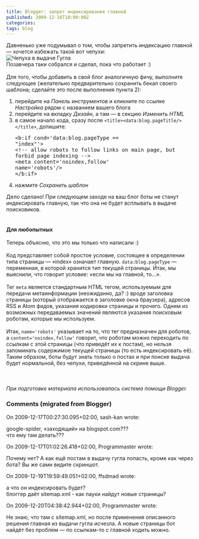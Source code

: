 ```yaml
---
title: Blogger: запрет индексирования главной
published: 2009-12-16T18:00:00Z
categories: 
tags: blog
---
```


Давненько уже подумывал о том, чтобы запретить индексацию главной — хочется избежать такой вот чепухи:<br /><img src="http://lh5.ggpht.com/_Nb6QYFUvBjY/Syfmvj-zT6I/AAAAAAAAAG4/lfihi2HXdRc/s800/crap.png" alt="Чепуха в выдаче Гугла" style="text-align: center; border: 0pt none" /><br />Позавчера таки собрался и сделал, пока что работает :)<a name='more'></a><br /><br />Для того, чтобы добавить в свой блог аналогичную фичу, выполните следующее (желательно предварительно сохранить бекап своего шаблона; сделайте это после выполнения пункта 2):<ol><li>перейдите на <i>Панель инструментов</i> и кликните по ссылке <i>Настройка</i> рядом с названием вашего блога</li><li>перейдите на вкладку <i>Дизайн</i>, а там — в секцию <i>Изменить HTML</i></li><li>в самое начало кода, сразу после <code>&lt;title&gt;&lt;data:blog.pageTitle/&gt;&lt;/title&gt;</code>, допишите:<pre class="code">&lt;b:if cond='data:blog.pageType == &quot;index&quot;'&gt;<br />&lt;!-- allow robots to follow links on main page, but forbid page indexing --&gt;<br />&lt;meta content='noindex,follow' name='robots'/&gt;<br />&lt;/b:if&gt;</pre></li><li>нажмите <i>Сохранить шаблон</i></li></ol>Дело сделано! При следующем заходе на ваш блог боты не станут индексировать главную, так что она не будет всплывать в выдаче поисковиков.<br /><br /><h4>Для любопытных</h4>Теперь объясню, что это мы только что написали :)<br /><br />Код представляет собой простое условие, состоящее в определении типа страницы — «index» означает главную. <code>data:blog.pageType</code> — переменная, в которой хранится тип текущей страницы. Итак, мы выяснили, что говорит условие: «если мы на главной, то…».<br /><br />Тег <code>meta</code> является стандартным HTML тегом, используемым для передачи метаинформации (неожиданно, да? :) вроде заголовка страницы (который отображается в заголовке окна браузера), адресов RSS и Atom фидов, указания кодировки страницы и прочего. Одним из возможных передаваемых значений являются указания поисковым роботам, которые мы используем.<br /><br />Итак, <code>name='robots'</code> указывает на то, что тег предназначен для роботов, а <code>content='noindex,follow'</code> говорит, что роботам можно переходить по ссылкам с этой страницы (что приведёт их к постам), но нельзя запоминать содержимое текущей страницы (то есть индексировать её). Таким образом, боты будут знать только о постах и при поиске выдача будет нормальной, без чепухи, приведённой на скрине выше.<br /><br /><br /><br /><i>При подготовке материала использовалась система помощи Blogger.</i>

<h3 id='hakyll-convert-comments-title'>Comments (migrated from Blogger)</h3>
<div class='hakyll-convert-comment'>
<p class='hakyll-convert-comment-date'>On 2009-12-17T00:27:30.095+02:00, sash-kan wrote:</p>
<p class='hakyll-convert-comment-body'>
google-spider, «заходящий» на blogspot.com???<br />что ему там делать???
</p>
</div>

<div class='hakyll-convert-comment'>
<p class='hakyll-convert-comment-date'>On 2009-12-17T01:02:26.418+02:00, Programmaster wrote:</p>
<p class='hakyll-convert-comment-body'>
Почему нет? А как ещё постам в выдачу гугла попасть, кроме как через бота? Вы же сами видите скриншот.
</p>
</div>

<div class='hakyll-convert-comment'>
<p class='hakyll-convert-comment-date'>On 2009-12-19T19:59:49.051+02:00, ffsdmad wrote:</p>
<p class='hakyll-convert-comment-body'>
а что он индексировать будет?<br />блоггер даёт sitemap.xml - как пауки найдут новые страницы?
</p>
</div>

<div class='hakyll-convert-comment'>
<p class='hakyll-convert-comment-date'>On 2009-12-20T04:38:42.944+02:00, Programmaster wrote:</p>
<p class='hakyll-convert-comment-body'>
Не знаю,  что там с sitemap.xml, но после применения описанного решения главная из выдачи гугла исчезла. А новые страницы бот найдёт без проблем — по ссылкам-то с главной ходить можно.
</p>
</div>



